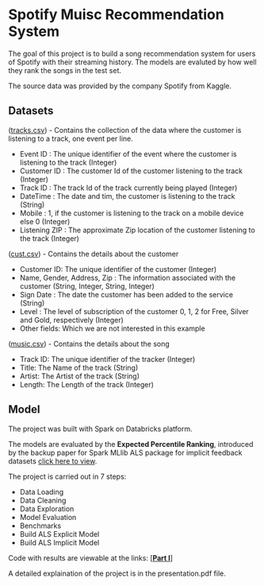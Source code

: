 # Spotify Muisc Recommendation System

The goal of this project is to build a song recommendation system for users of Spotify with their streaming history. The models are evaluted by how well they rank the songs in the test set.

The source data was provided by the company Spotify from Kaggle. 

## Datasets
([tracks.csv](tracks.csv)) - Contains the collection of the data where the customer is listening to a track, one event per line. 
* Event ID : The unique identifier of the event where the customer is listening to the track (Integer)
* Customer ID : The customer Id of the customer listening to the track (Integer)
* Track ID : The track Id of the track currently being played (Integer)
* DateTime : The date and tim, the customer is listening to the track (String)
* Mobile : 1, if the customer is listening to the track on a mobile device else 0 (Integer)
* Listening ZIP : The approximate Zip location of the customer listening to the track (Integer)

([cust.csv](cust.csv)) - Contains the details about the customer
* Customer ID: The unique identifier of the customer (Integer)
* Name, Gender, Address, Zip : The information associated with the customer (String, Integer, String, Integer)
* Sign Date : The date the customer has been added to the service (String)
* Level : The level of subscription of the customer 0, 1, 2 for Free, Silver and Gold, respectively (Integer)
* Other fields: Which we are not interested in this example

([music.csv](music.csv)) - Contains the details about the song
* Track ID: The unique identifier of the tracker (Integer)
* Title: The Name of the track (String)
* Artist: The Artist of the track (String)
* Length: The Length of the track (Integer)



## Model

The project was built with Spark on Databricks platform.

The models are evaluated by the __Expected Percentile Ranking__, introduced by the backup paper for Spark MLlib ALS package for implicit feedback datasets [click here to view](http://ieeexplore.ieee.org/document/4781121/).

The project is carried out in 7 steps:
* Data Loading 
* Data Cleaning	
* Data Exploration		
* Model Evaluation
* Benchmarks
* Build ALS Explicit Model	
* Build ALS Implicit Model	

Code with results are viewable at the links: [[__Part I__]](https://databricks-prod-cloudfront.cloud.databricks.com/public/4027ec902e239c93eaaa8714f173bcfc/6373109224204649/3283764495853970/2920490540025139/latest.html)  

A detailed explaination of the project is in the presentation.pdf file.
